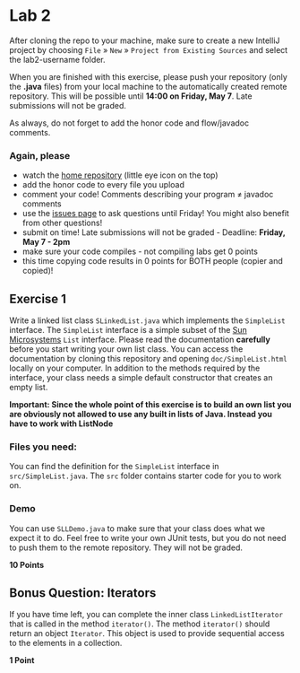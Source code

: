 # Lab 2

After cloning the repo to your machine, make sure to create a new IntelliJ project by choosing ```File``` » ```New``` » ```Project from Existing Sources``` and select the lab2-username folder.

When you are finished with this exercise, please push your repository (only the **.java** files) from your local machine to the automatically created remote repository. This will be possible until **14:00 on Friday, May 7**. Late submissions will not be graded.

As always, do not forget to add the honor code and flow/javadoc comments.

### Again, please
- watch the [home repository](https://github.com/ISCL-Java2-SS2021/home) (little eye icon on the top)
- add the honor code to every file you upload
- comment your code! Comments describing your program &ne; javadoc comments
- use the [issues page](https://github.com/ISCL-Java2-SS2021/home/issues) to ask questions until Friday! You might also benefit from other questions!
- submit on time! Late submissions will not be graded - Deadline: **Friday, May 7 - 2pm**
- make sure your code compiles - not compiling labs get 0 points
- this time copying code results in 0 points for BOTH people (copier and copied)!

## Exercise 1

Write a linked list class `SLinkedList.java` which implements the `SimpleList` interface. The `SimpleList` interface is a simple subset of the [Sun Microsystems](http://docs.oracle.com/javase/6/docs/api/java/util/List.html) `List` interface. Please read the documentation **carefully** before you start writing your own list class. You can access the documentation by cloning this repository and opening `doc/SimpleList.html` locally on your computer. In addition to the methods required by the interface, your class needs a simple default constructor that creates an empty list.

**Important: Since the whole point of this exercise is to build an own list you are obviously not allowed to use any built in lists of Java. Instead you have to work with ListNode**


### Files you need:

You can find the definition for the `SimpleList` interface in `src/SimpleList.java`. The `src` folder contains starter code for you to work on.

### Demo
You can use `SLLDemo.java` to make sure that your class does what we expect it to do. Feel free to write your own JUnit tests, but you do not need to push them to the remote repository. They will not be graded.

**10 Points**

## Bonus Question: Iterators
If you have time left, you can complete the inner class `LinkedListIterator` that is called in the method `iterator()`. The method `iterator()` should return an object `Iterator`. This object is used to provide sequential access to the elements in a collection.

**1 Point**
